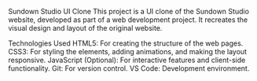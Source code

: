 Sundown Studio UI Clone
This project is a UI clone of the Sundown Studio website, developed as part of a web development project.
It recreates the visual design and layout of the original website.

Technologies Used
HTML5: For creating the structure of the web pages.
CSS3: For styling the elements, adding animations, and making the layout responsive.
JavaScript (Optional): For interactive features and client-side functionality.
Git: For version control.
VS Code: Development environment.

